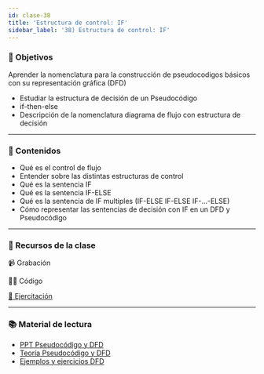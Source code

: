 ```yaml
---
id: clase-38
title: 'Estructura de control: IF'
sidebar_label: '38) Estructura de control: IF'
---
```


### 🏁 Objetivos

Aprender la nomenclatura para la construcción de pseudocodigos básicos con su representación gráfica (DFD)

- Estudiar la estructura de decisión de un Pseudocódigo
- if-then-else
- Descripción de la nomenclatura diagrama de flujo con estructura de decisión

---

### 📝 Contenidos

- Qué es el control de flujo
- Entender sobre las distintas estructuras de control
- Qué es la sentencia IF
- Qué es la sentencia IF-ELSE
- Qué es la sentencia de IF multiples (IF-ELSE IF-ELSE IF-...-ELSE)
- Cómo representar las sentencias de decisión con IF en un DFD y Pseudocódigo

---

### 🚀 Recursos de la clase

📹 Grabación

👩‍💻 Código

[💪 Ejercitación](https://github.com/Ada-IT/ejercicios-frontend/blob/master/modulo-3/ejercicios/32-estructuras-de-control-if.md)

---

### 📚 Material de lectura

- [PPT Pseudocódigo y DFD](https://trello-attachments.s3.amazonaws.com/5eb946a932bef347f5e91bee/5edea395a37f215be7c6eed3/684182b60833ec04b598cc7aeb555270/ESTRUCTURA_DE_CONTROL.pdf)
- [Teoría Pseudocódigo y DFD](https://trello-attachments.s3.amazonaws.com/5eb946a932bef347f5e91bee/5edea395a37f215be7c6eed3/0e3db0f377531fdff1e39b739e8b5b72/TEORIA.pdf)
- [Ejemplos y ejercicios DFD](https://trello-attachments.s3.amazonaws.com/5eb946a932bef347f5e91bee/5eea803ac9b9a413c44b261f/dbe1c1782f0055604028a4e41697278e/EJERCICIOS.pdf)

